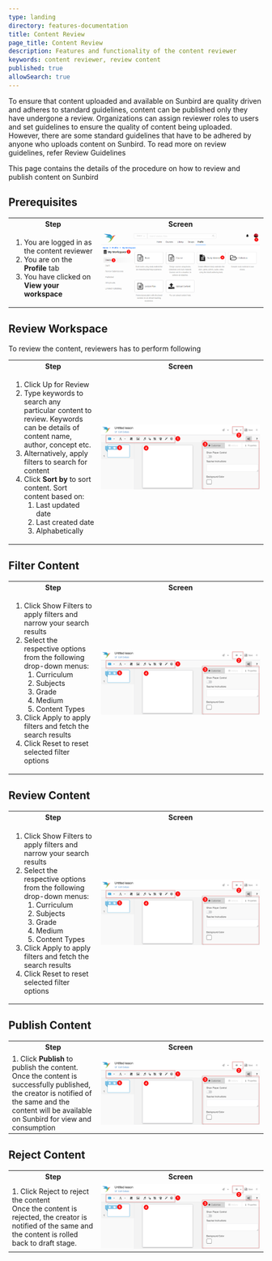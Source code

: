 ```yaml
---
type: landing
directory: features-documentation
title: Content Review
page_title: Content Review
description: Features and functionality of the content reviewer
keywords: content reviewer, review content
published: true
allowSearch: true
---
```

To ensure that content uploaded and available on Sunbird are quality driven and adheres to standard guidelines, content can be published only they have undergone a review.
Organizations can assign reviewer roles to users and set guidelines to ensure the quality of content being uploaded. However, there are some standard guidelines that have to be adhered by anyone who uploads
content on Sunbird. To read more on review guidelines, refer Review Guidelines

This page contains the details of the procedure on how to review and publish content on Sunbird
 
## Prerequisites

<table>
  <tr>
    <th style="width:35%;">Step</th>
    <th style="width:65%;">Screen</th>
  </tr>
  <tr>
    <td><ol>
   <li>You are logged in as the content reviewer
   <li>You are on the <b>Profile</b> tab
   <li>You have clicked on <b>View your workspace</b></ol>
      </td>
      <td><img src="pages/features-documentation/images/contenteditor/profile1.png"></td>
  </tr>
 </table>
  
## Review Workspace
  
  To review the content, reviewers has to perform following 
  
  <table>
  <tr>
    <th style="width:35%;">Step</th>
    <th style="width:65%;">Screen</th>
  </tr>
  <tr>
    <td><ol>
     <li>Click Up for Review
     <li>Type keywords to search any particular content to review. Keywords can be details of content name, author, concept etc.
     <li>Alternatively, apply filters to search for content
     <li>Click <b>Sort by</b> to sort content. Sort content based on:
       <ol><li>Last updated date
       <li>Last created date
       <li>Alphabetically </ol></ol>
   </td>
    <td><img src="pages/features-documentation/images/contenteditor/contenteditor1.png"></td>
  </tr>
  </table>

## Filter Content

<table>
  <tr>
    <th style="width:35%;">Step</th>
    <th style="width:65%;">Screen</th>
  </tr>
  <tr>
    <td><ol>
     <li>Click Show Filters to apply filters and narrow your search results
     <li>Select the respective options from the following drop-down menus:
      <ol><li>Curriculum
          <li>Subjects
          <li>Grade
          <li>Medium
          <li>Content Types </ol>
     <li>Click Apply to apply filters and fetch the search results
     <li>Click Reset to reset selected filter options
      </ol>
   </td>
    <td><img src="pages/features-documentation/images/contenteditor/contenteditor1.png"></td>
  </tr>
  </table>
  
  ## Review Content
  <table>
  <tr>
    <th style="width:35%;">Step</th>
    <th style="width:65%;">Screen</th>
  </tr>
  <tr>
    <td><ol>
     <li>Click Show Filters to apply filters and narrow your search results
     <li>Select the respective options from the following drop-down menus:
      <ol><li>Curriculum
          <li>Subjects
          <li>Grade
          <li>Medium
          <li>Content Types </ol>
     <li>Click Apply to apply filters and fetch the search results
     <li>Click Reset to reset selected filter options
      </ol>
   </td>
    <td><img src="pages/features-documentation/images/contenteditor/contenteditor1.png"></td>
  </tr>
  </table>
  
## Publish Content
<table>
  <tr>
    <th style="width:35%;">Step</th>
    <th style="width:65%;">Screen</th>
  </tr>
  <tr>
   <td>1. Click <b>Publish</b> to publish the content. 
      <br> Once the content is successfully published, the creator is notified of the same and the
    content will be available on Sunbird for view and consumption
     </td>
    <td><img src="pages/features-documentation/images/contenteditor/contenteditor1.png"></td>
  </tr>
  </table>
  
  ## Reject Content
  <table>
  <tr>
    <th style="width:35%;">Step</th>
    <th style="width:65%;">Screen</th>
  </tr>
  <tr>
   <td>1. Click Reject to reject the content 
  <br>Once the content is rejected, the creator is notified of the same and the content is rolled back to draft stage.
     </td>
    <td><img src="pages/features-documentation/images/contenteditor/contenteditor1.png"></td>
  </tr>
  </table>
